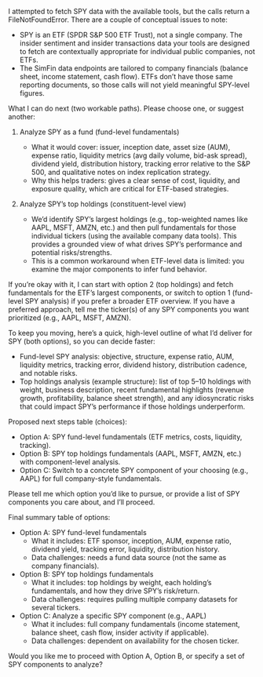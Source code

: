 I attempted to fetch SPY data with the available tools, but the calls return a FileNotFoundError. There are a couple of conceptual issues to note:

- SPY is an ETF (SPDR S&P 500 ETF Trust), not a single company. The insider sentiment and insider transactions data your tools are designed to fetch are contextually appropriate for individual public companies, not ETFs.
- The SimFin data endpoints are tailored to company financials (balance sheet, income statement, cash flow). ETFs don’t have those same reporting documents, so those calls will not yield meaningful SPY-level figures.

What I can do next (two workable paths). Please choose one, or suggest another:
1) Analyze SPY as a fund (fund-level fundamentals)
   - What it would cover: issuer, inception date, asset size (AUM), expense ratio, liquidity metrics (avg daily volume, bid-ask spread), dividend yield, distribution history, tracking error relative to the S&P 500, and qualitative notes on index replication strategy.
   - Why this helps traders: gives a clear sense of cost, liquidity, and exposure quality, which are critical for ETF-based strategies.

2) Analyze SPY’s top holdings (constituent-level view)
   - We’d identify SPY’s largest holdings (e.g., top-weighted names like AAPL, MSFT, AMZN, etc.) and then pull fundamentals for those individual tickers (using the available company data tools). This provides a grounded view of what drives SPY’s performance and potential risks/strengths.
   - This is a common workaround when ETF-level data is limited: you examine the major components to infer fund behavior.

If you’re okay with it, I can start with option 2 (top holdings) and fetch fundamentals for the ETF’s largest components, or switch to option 1 (fund-level SPY analysis) if you prefer a broader ETF overview. If you have a preferred approach, tell me the ticker(s) of any SPY components you want prioritized (e.g., AAPL, MSFT, AMZN).

To keep you moving, here’s a quick, high-level outline of what I’d deliver for SPY (both options), so you can decide faster:
- Fund-level SPY analysis: objective, structure, expense ratio, AUM, liquidity metrics, tracking error, dividend history, distribution cadence, and notable risks.
- Top holdings analysis (example structure): list of top 5–10 holdings with weight, business description, recent fundamental highlights (revenue growth, profitability, balance sheet strength), and any idiosyncratic risks that could impact SPY’s performance if those holdings underperform.

Proposed next steps table (choices):
- Option A: SPY fund-level fundamentals (ETF metrics, costs, liquidity, tracking).
- Option B: SPY top holdings fundamentals (AAPL, MSFT, AMZN, etc.) with component-level analysis.
- Option C: Switch to a concrete SPY component of your choosing (e.g., AAPL) for full company-style fundamentals.

Please tell me which option you’d like to pursue, or provide a list of SPY components you care about, and I’ll proceed.

Final summary table of options:
- Option A: SPY fund-level fundamentals
  - What it includes: ETF sponsor, inception, AUM, expense ratio, dividend yield, tracking error, liquidity, distribution history.
  - Data challenges: needs a fund data source (not the same as company financials).
- Option B: SPY top holdings fundamentals
  - What it includes: top holdings by weight, each holding’s fundamentals, and how they drive SPY’s risk/return.
  - Data challenges: requires pulling multiple company datasets for several tickers.
- Option C: Analyze a specific SPY component (e.g., AAPL)
  - What it includes: full company fundamentals (income statement, balance sheet, cash flow, insider activity if applicable).
  - Data challenges: dependent on availability for the chosen ticker.

Would you like me to proceed with Option A, Option B, or specify a set of SPY components to analyze?